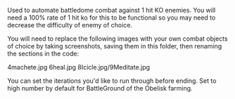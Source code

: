 Used to automate battledome combat against 1 hit KO enemies. You will need a 100% rate of 1 hit ko for this to be functional so you may need to decrease the difficulty of enemy of choice.

You will need to replace the following images with your own combat objects of choice by taking screenshots, saving them in this folder, then renaming the sections in the code:

4machete.jpg
6heal.jpg
8Icicle.jpg/9Meditate.jpg


You can set the iterations you'd like to run through before ending. Set to high number by default for BattleGround of the Obelisk farming.